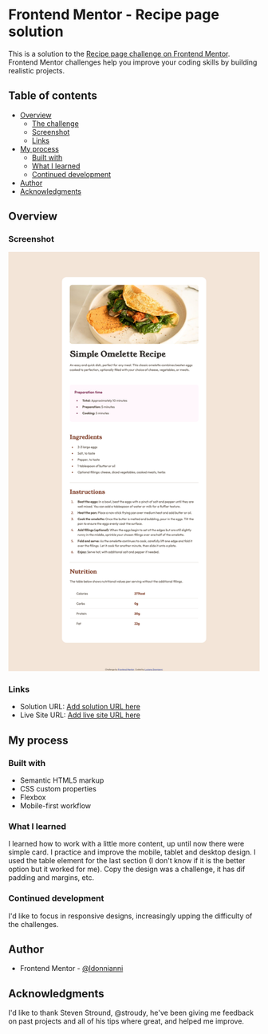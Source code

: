# Frontend Mentor - Recipe page solution

This is a solution to the [Recipe page challenge on Frontend Mentor](https://www.frontendmentor.io/challenges/recipe-page-KiTsR8QQKm). Frontend Mentor challenges help you improve your coding skills by building realistic projects. 

## Table of contents

- [Overview](#overview)
  - [The challenge](#the-challenge)
  - [Screenshot](#screenshot)
  - [Links](#links)
- [My process](#my-process)
  - [Built with](#built-with)
  - [What I learned](#what-i-learned)
  - [Continued development](#continued-development)
- [Author](#author)
- [Acknowledgments](#acknowledgments)


## Overview

### Screenshot

![](./screenshot.jpg)


### Links

- Solution URL: [Add solution URL here](https://your-solution-url.com)
- Live Site URL: [Add live site URL here](https://your-live-site-url.com)

## My process

### Built with

- Semantic HTML5 markup
- CSS custom properties
- Flexbox
- Mobile-first workflow



### What I learned

I learned how to work with a little more content, up until now there were simple card. I practice and improve the mobile, tablet and desktop design. I used the table element for the last section (I don't know if it is the better option but it worked for me). Copy the design was a challenge, it has dif padding and margins, etc.


### Continued development

I'd like to focus in responsive designs, increasingly upping the difficulty of the challenges. 


## Author

- Frontend Mentor - [@ldonnianni](https://www.frontendmentor.io/profile/ldonnianni)



## Acknowledgments

I'd like to thank Steven Stround, @stroudy, he've been giving me feedback on past projects and all of his tips where great, and helped me improve.



